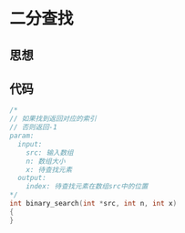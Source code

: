 # 二分查找

## 思想

## 代码

```C
/*
// 如果找到返回对应的索引
// 否则返回-1
param:
  input:
    src: 输入数组
    n: 数组大小
    x: 待查找元素
  output:
    index: 待查找元素在数组src中的位置
*/
int binary_search(int *src, int n, int x)
{
}
```
